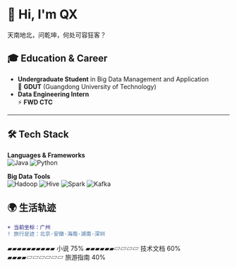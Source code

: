 # 👋 Hi, I'm QX
天南地北，问乾坤，何处可容狂客？
## 🎓 Education & Career
- ​**Undergraduate Student**​ in Big Data Management and Application  
  🏫 ​**GDUT**​ (Guangdong University of Technology)  
- ​**Data Engineering Intern**​  
  ⚡ ​**FWD CTC**​ 

---

## 🛠️ Tech Stack
**Languages & Frameworks**​  
![Java](https://img.shields.io/badge/Java-%23ED8B00.svg?style=for-the-badge&logo=java&logoColor=white)
![Python](https://img.shields.io/badge/Python-3670A0?style=for-the-badge&logo=python&logoColor=ffdd54)

**Big Data Tools**​  
![Hadoop](https://img.shields.io/badge/Hadoop-%2366CCFF.svg?style=for-the-badge&logo=apachehadoop&logoColor=black)
![Hive](https://img.shields.io/badge/Hive-%23FF7F00.svg?style=for-the-badge&logo=apachehive&logoColor=white)
![Spark](https://img.shields.io/badge/Spark-%23E25A1C.svg?style=for-the-badge&logo=apachespark&logoColor=white)
![Kafka](https://img.shields.io/badge/Kafka-%23232F3E.svg?style=for-the-badge&logo=apachekafka&logoColor=white)


## 🌍 生活轨迹
```diff
+ 当前坐标：广州
! 旅行足迹：北京·安徽·海南·湖南·深圳
```

▰▰▰▰▰▰▰▰▰▰ 小说 75%
▰▰▰▰▰▰▱▱▱▱ 技术文档 60% 
▰▰▰▰▱▱▱▱▱▱ 旅游指南 40%
